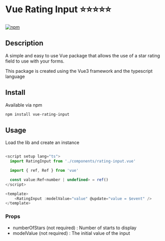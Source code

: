 # Vue Rating Input ⭐⭐⭐⭐⭐

[![npm](https://img.shields.io/npm/v/map-trix)](https://www.npmjs.com/package/vue-rating-input)

## Description
A simple and easy to use Vue package that allows the use of a star rating field to use with your forms.

This package is created using the Vue3 framework and the typescript language


## Install
Available via npm
```sh
npm install vue-rating-input
```

## Usage
Load the lib and create an instance
```javascript

<script setup lang="ts">
  import RatingInput from './components/rating-input.vue'

  import { ref, Ref } from 'vue'

  const value:Ref<number | undefined> = ref()
</script>

<template>
    <RatingInput :modelValue="value" @update="value = $event" />
</template>
```

### Props
- numberOfStars <Number> (not required) : Number of starts to display
- modelValue <Number> (not required) : The initial value of the input